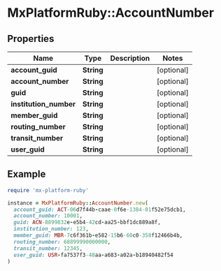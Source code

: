 # MxPlatformRuby::AccountNumber

## Properties

| Name | Type | Description | Notes |
| ---- | ---- | ----------- | ----- |
| **account_guid** | **String** |  | [optional] |
| **account_number** | **String** |  | [optional] |
| **guid** | **String** |  | [optional] |
| **institution_number** | **String** |  | [optional] |
| **member_guid** | **String** |  | [optional] |
| **routing_number** | **String** |  | [optional] |
| **transit_number** | **String** |  | [optional] |
| **user_guid** | **String** |  | [optional] |

## Example

```ruby
require 'mx-platform-ruby'

instance = MxPlatformRuby::AccountNumber.new(
  account_guid: ACT-06d7f44b-caae-0f6e-1384-01f52e75dcb1,
  account_number: 10001,
  guid: ACN-8899832e-e5b4-42cd-aa25-bbf1dc889a8f,
  institution_number: 123,
  member_guid: MBR-7c6f361b-e582-15b6-60c0-358f12466b4b,
  routing_number: 68899990000000,
  transit_number: 12345,
  user_guid: USR-fa7537f3-48aa-a683-a02a-b18940482f54
)
```


